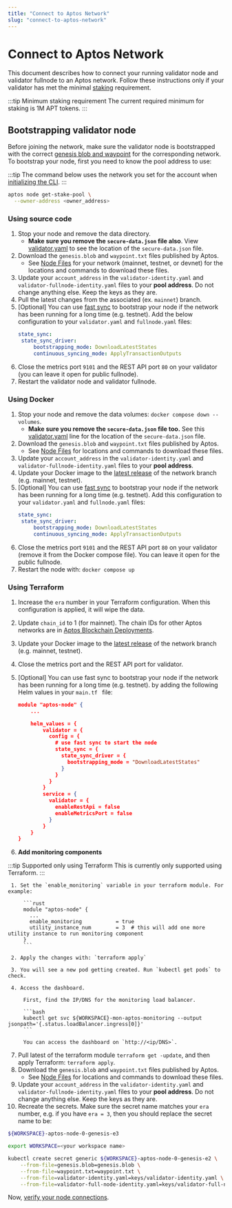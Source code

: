```yaml
---
title: "Connect to Aptos Network"
slug: "connect-to-aptos-network"
---
```


# Connect to Aptos Network

This document describes how to connect your running validator node and validator fullnode to an Aptos network. Follow these instructions only if your validator has met the minimal [staking](../../../concepts/staking.md) requirement. 

:::tip Minimum staking requirement
The current required minimum for staking is 1M APT tokens.
:::

## Bootstrapping validator node

Before joining the network, make sure the validator node is bootstrapped with the correct [genesis blob and waypoint](../../node-files-all-networks/node-files.md) for the corresponding network. To bootstrap your node, first you need to know the pool address to use:

:::tip 
The command below uses the network you set for the account when [initializing the CLI](../../../nodes/validator-node/owner/index.md#initialize-cli).
:::

```bash
aptos node get-stake-pool \
  --owner-address <owner_address> 
```

### Using source code

1. Stop your node and remove the data directory. 
   - **Make sure you remove the `secure-data.json` file also**. View [validator.yaml](https://github.com/aptos-labs/aptos-core/blob/e358a61018bb056812b5c3dbd197b0311a071baf/docker/compose/aptos-node/validator.yaml#L13) to see the location of the `secure-data.json` file. 
2. Download the `genesis.blob` and `waypoint.txt` files published by Aptos. 
   - See [Node Files](../../node-files-all-networks/node-files.md) for your network (mainnet, testnet, or devnet) for the locations and commands to download these files.
3. Update your `account_address` in the `validator-identity.yaml` and `validator-fullnode-identity.yaml` files to your **pool address**. Do not change anything else. Keep the keys as they are. 
4. Pull the latest changes from the associated (ex. `mainnet`) branch. 
5. [Optional] You can use [fast sync](../../../guides/state-sync.md#fast-syncing) to bootstrap your node if the network has been running for a long time (e.g. testnet). Add the below configuration to your `validator.yaml` and `fullnode.yaml` files:
    ```yaml
    state_sync:
     state_sync_driver:
         bootstrapping_mode: DownloadLatestStates
         continuous_syncing_mode: ApplyTransactionOutputs
    ```
6. Close the metrics port `9101` and the REST API port `80` on your validator (you can leave it open for public fullnode).
7. Restart the validator node and validator fullnode.

### Using Docker

1. Stop your node and remove the data volumes: `docker compose down --volumes`. 
   - **Make sure you remove the `secure-data.json` file too.** See this [validator.yaml](https://github.com/aptos-labs/aptos-core/blob/e358a61018bb056812b5c3dbd197b0311a071baf/docker/compose/aptos-node/validator.yaml#L13) line for the location of the `secure-data.json` file. 
2. Download the `genesis.blob` and `waypoint.txt` files published by Aptos. 
   - See [Node Files](../../node-files-all-networks/node-files.md) for locations and commands to download these files.
3. Update your `account_address` in the `validator-identity.yaml` and `validator-fullnode-identity.yaml` files to your **pool address**.
4. Update your Docker image to the [latest release](../../../releases/index.md) of the network branch (e.g. mainnet, testnet).
5. [Optional] You can use [fast sync](../../../guides/state-sync.md#fast-syncing) to bootstrap your node if the network has been running for a long time (e.g. testnet). Add this configuration to your `validator.yaml` and `fullnode.yaml` files:
    ```yaml
    state_sync:
     state_sync_driver:
         bootstrapping_mode: DownloadLatestStates
         continuous_syncing_mode: ApplyTransactionOutputs
    ```
6. Close the metrics port `9101` and the REST API port `80` on your validator (remove it from the Docker compose file). You can leave it open for the public fullnode.
7. Restart the node with: `docker compose up`

### Using Terraform

1. Increase the `era` number in your Terraform configuration. When this configuration is applied, it will wipe the data.
2. Update `chain_id` to 1 (for mainnet). The chain IDs for other Aptos networks are in [Aptos Blockchain Deployments](../../aptos-deployments.md).
3. Update your Docker image to the [latest release](../../../releases/index.md) of the network branch (e.g. mainnet, testnet).
4. Close the metrics port and the REST API port for validator. 
5. [Optional] You can use fast sync to bootstrap your node if the network has been running for a long time (e.g. testnet). by adding the following Helm values in your `main.tf ` file:

    ```json
    module "aptos-node" {
        ...

        helm_values = {
            validator = {
              config = {
                # use fast sync to start the node
                state_sync = {
                  state_sync_driver = {
                    bootstrapping_mode = "DownloadLatestStates"
                  }
                }
              }
            }
            service = {
              validator = {
                enableRestApi = false
                enableMetricsPort = false
              }
            }
        }
    }
    ```


6. **Add monitoring components**

  :::tip Supported only using Terraform
  This is currently only supported using Terraform.
  :::

     1. Set the `enable_monitoring` variable in your terraform module. For example:

         ```rust
         module "aptos-node" {
           ...
           enable_monitoring           = true
           utility_instance_num        = 3  # this will add one more utility instance to run monitoring component
         }
         ```

     2. Apply the changes with: `terraform apply`

     3. You will see a new pod getting created. Run `kubectl get pods` to check.

     4. Access the dashboard.

         First, find the IP/DNS for the monitoring load balancer.

         ```bash
         kubectl get svc ${WORKSPACE}-mon-aptos-monitoring --output jsonpath='{.status.loadBalancer.ingress[0]}'
         ```

         You can access the dashboard on `http://<ip/DNS>`.


7. Pull latest of the terraform module `terraform get -update`, and then apply Terraform: `terraform apply`.
8. Download the `genesis.blob` and `waypoint.txt` files published by Aptos. 
   - See [Node Files](../../node-files-all-networks/node-files.md) for locations and commands to download these files.
9. Update your `account_address` in the `validator-identity.yaml` and `validator-fullnode-identity.yaml` files to your  **pool address**. Do not change anything else. Keep the keys as they are.
10. Recreate the secrets. Make sure the secret name matches your `era` number, e.g. if you have `era = 3`, then you should replace the secret name to be:
  ```bash
  ${WORKSPACE}-aptos-node-0-genesis-e3
  ```

  ```bash
  export WORKSPACE=<your workspace name>

  kubectl create secret generic ${WORKSPACE}-aptos-node-0-genesis-e2 \
      --from-file=genesis.blob=genesis.blob \
      --from-file=waypoint.txt=waypoint.txt \
      --from-file=validator-identity.yaml=keys/validator-identity.yaml \
      --from-file=validator-full-node-identity.yaml=keys/validator-full-node-identity.yaml
  ```

Now, [verify your node connections](./verify-connections.md).